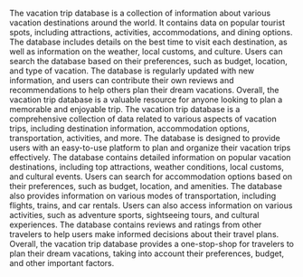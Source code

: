 The vacation trip database is a collection of information about various vacation destinations around the world. It contains data on popular tourist spots, including attractions, activities, accommodations, and dining options. The database includes details on the best time to visit each destination, as well as information on the weather, local customs, and culture. Users can search the database based on their preferences, such as budget, location, and type of vacation. The database is regularly updated with new information, and users can contribute their own reviews and recommendations to help others plan their dream vacations. Overall, the vacation trip database is a valuable resource for anyone looking to plan a memorable and enjoyable trip. The vacation trip database is a comprehensive collection of data related to various aspects of vacation trips, including destination information, accommodation options, transportation, activities, and more. The database is designed to provide users with an easy-to-use platform to plan and organize their vacation trips effectively. The database contains detailed information on popular vacation destinations, including top attractions, weather conditions, local customs, and cultural events. Users can search for accommodation options based on their preferences, such as budget, location, and amenities. The database also provides information on various modes of transportation, including flights, trains, and car rentals. Users can also access information on various activities, such as adventure sports, sightseeing tours, and cultural experiences. The database contains reviews and ratings from other travelers to help users make informed decisions about their travel plans. Overall, the vacation trip database provides a one-stop-shop for travelers to plan their dream vacations, taking into account their preferences, budget, and other important factors.
